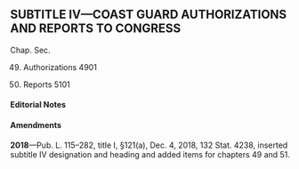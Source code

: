 SUBTITLE IV—COAST GUARD AUTHORIZATIONS AND REPORTS TO CONGRESS
----------

Chap. Sec.

49. Authorizations 4901

51. Reports 5101

#### **Editorial Notes** ####

#### Amendments ####

**2018**—Pub. L. 115–282, title I, §121(a), Dec. 4, 2018, 132 Stat. 4238, inserted subtitle IV designation and heading and added items for chapters 49 and 51.